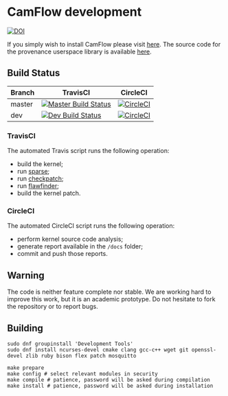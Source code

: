 # CamFlow development

[![DOI](https://zenodo.org/badge/48607854.svg)](https://zenodo.org/badge/latestdoi/48607854)

If you simply wish to install CamFlow please visit [here](https://github.com/CamFlow/camflow-install).
The source code for the provenance userspace library is available [here](https://github.com/CamFlow/camflow-provenance-lib).

## Build Status

| Branch | TravisCI | CircleCI |
|--------|----------|----------|
| master | [![Master Build Status](https://api.travis-ci.org/CamFlow/camflow-dev.svg?branch=master)](https://travis-ci.org/CamFlow/camflow-dev/branches) | [![CircleCI](https://circleci.com/gh/CamFlow/camflow-dev/tree/master.svg?style=svg)](https://circleci.com/gh/CamFlow/camflow-dev/tree/master) |
| dev    | [![Dev Build Status](https://api.travis-ci.org/CamFlow/camflow-dev.svg?branch=dev)](https://travis-ci.org/CamFlow/camflow-dev/branches) | [![CircleCI](https://circleci.com/gh/CamFlow/camflow-dev/tree/dev.svg?style=svg)](https://circleci.com/gh/CamFlow/camflow-dev/tree/dev)

### TravisCI

The automated Travis script runs the following operation:
- build the kernel;
- run [sparse](https://sparse.wiki.kernel.org/index.php/Main_Page);
- run [checkpatch](https://kernelnewbies.org/CheckpatchTips);
- run [flawfinder](https://www.dwheeler.com/flawfinder/);
- build the kernel patch.

### CircleCI

The automated CircleCI script runs the following operation:
- perform kernel source code analysis;
- generate report available in the `/docs` folder;
- commit and push those reports.

## Warning

The code is neither feature complete nor stable.
We are working hard to improve this work, but it is an academic prototype.
Do not hesitate to fork the repository or to report bugs.

## Building

``` shell
sudo dnf groupinstall 'Development Tools'
sudo dnf install ncurses-devel cmake clang gcc-c++ wget git openssl-devel zlib ruby bison flex patch mosquitto
```

```
make prepare
make config # select relevant modules in security
make compile # patience, password will be asked during compilation
make install # patience, password will be asked during installation
 ```
